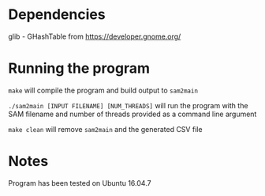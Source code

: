# Dependencies

glib - GHashTable from https://developer.gnome.org/

# Running the program
`make` will compile the program and build output to `sam2main`

`./sam2main [INPUT FILENAME] [NUM_THREADS]` will run the program with the SAM filename and number of threads provided as a command line argument

`make clean` will remove `sam2main` and the generated CSV file

# Notes
Program has been tested on Ubuntu 16.04.7
